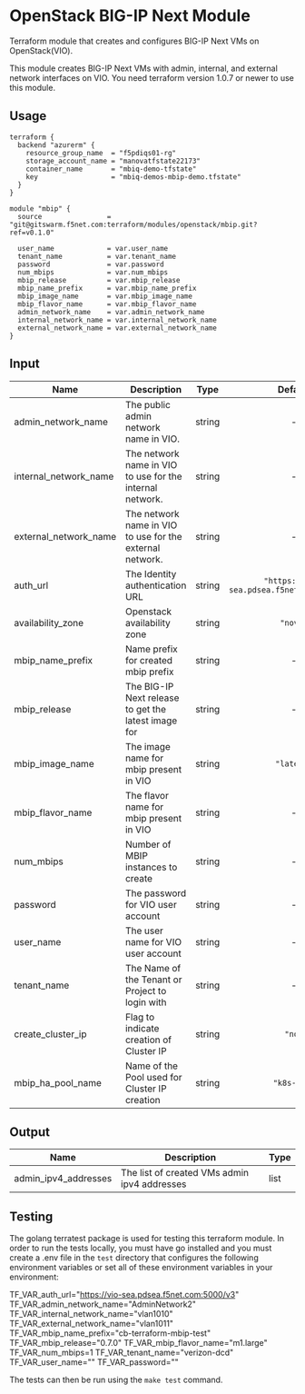 # OpenStack BIG-IP Next Module

Terraform module that creates and configures BIG-IP Next VMs on OpenStack(VIO).

This module creates BIG-IP Next VMs with admin, internal, and external network interfaces on VIO. You need terraform
version 1.0.7 or newer to use this module.

## Usage

```
terraform {
  backend "azurerm" {
    resource_group_name  = "f5pdiqs01-rg"
    storage_account_name = "manovatfstate22173"
    container_name       = "mbiq-demo-tfstate"
    key                  = "mbiq-demos-mbip-demo.tfstate"
  }
}

module "mbip" {
  source                = "git@gitswarm.f5net.com:terraform/modules/openstack/mbip.git?ref=v0.1.0"

  user_name             = var.user_name
  tenant_name           = var.tenant_name
  password              = var.password
  num_mbips             = var.num_mbips
  mbip_release          = var.mbip_release
  mbip_name_prefix      = var.mbip_name_prefix
  mbip_image_name       = var.mbip_image_name
  mbip_flavor_name      = var.mbip_flavor_name
  admin_network_name    = var.admin_network_name
  internal_network_name = var.internal_network_name
  external_network_name = var.external_network_name
}
```

## Input

| Name                  | Description                                              |  Type  |                   Default                   | Required |
|-----------------------|----------------------------------------------------------|:------:|:-------------------------------------------:|:--------:|
| admin_network_name    | The public admin network name in VIO.                    | string |                      -                      |   yes    |
| internal_network_name | The network name in VIO to use for the internal network. | string |                      -                      |   yes    |
| external_network_name | The network name in VIO to use for the external network. | string |                      -                      |   yes    |
| auth_url              | The Identity authentication URL                          | string | `"https://vio-sea.pdsea.f5net.com:5000/v3"` |    no    |
| availability_zone     | Openstack availability zone                              | string |                  `"nova"`                   |    no    |
| mbip_name_prefix      | Name prefix for created mbip prefix                      | string |                      -                      |   yes    |
| mbip_release          | The BIG-IP Next release to get the latest image for      | string |                      -                      |   yes    |
| mbip_image_name       | The image name for mbip present in VIO                   | string |                 `"latest"`                  |    no    |
| mbip_flavor_name      | The flavor name for mbip present in VIO                  | string |                      -                      |   yes    |
| num_mbips             | Number of MBIP instances to create                       | string |                      -                      |   yes    |
| password              | The password for VIO user account                        | string |                      -                      |   yes    |
| user_name             | The user name for VIO user account                       | string |                      -                      |   yes    |
| tenant_name           | The Name of the Tenant or Project to login with          | string |                      -                      |   yes    |
| create_cluster_ip     | Flag to indicate creation of Cluster IP                  | string |                   `"no"`                    |    no    |
| mbip_ha_pool_name     | Name of the Pool used for Cluster IP creation            | string |                 `"k8s-ext"`                 |    no    |

## Output

| Name                 | Description                                  | Type |
|----------------------|----------------------------------------------|------|
| admin_ipv4_addresses | The list of created VMs admin ipv4 addresses | list |

## Testing

The golang terratest package is used for testing this terraform module. In order to run the tests locally, you must have
go installed and you must create a .env file in the `test` directory that configures the following environment variables
or set all of these environment variables in your environment:

TF_VAR_auth_url="https://vio-sea.pdsea.f5net.com:5000/v3"
TF_VAR_admin_network_name="AdminNetwork2"
TF_VAR_internal_network_name="vlan1010"
TF_VAR_external_network_name="vlan1011"
TF_VAR_mbip_name_prefix="cb-terraform-mbip-test"
TF_VAR_mbip_release="0.7.0"
TF_VAR_mbip_flavor_name="m1.large"
TF_VAR_num_mbips=1
TF_VAR_tenant_name="verizon-dcd"
TF_VAR_user_name="<VIO username>"
TF_VAR_password="<VIO password>"

The tests can then be run using the `make test` command.
